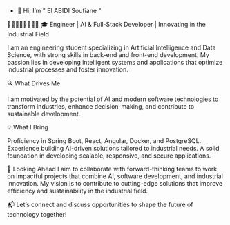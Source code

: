- 👋 Hi, I’m " El ABIDI Soufiane "
  
🛑🛑🛑🛑🛑🛑🛑🛑
🎓 Engineer | AI & Full-Stack Developer | Innovating in the Industrial Field

I am an engineering student specializing in Artificial Intelligence and Data Science,
with strong skills in back-end and front-end development. 
My passion lies in developing intelligent systems and applications that optimize
industrial processes and foster innovation.

🔍 What Drives Me

I am motivated by the potential of AI and modern software technologies to transform industries, 
enhance decision-making, and contribute to sustainable development.

💡 What I Bring

Proficiency in Spring Boot, React, Angular, Docker, and PostgreSQL.
Experience building AI-driven solutions tailored to industrial needs.
A solid foundation in developing scalable, responsive, and secure applications.

🌟 Looking Ahead
I aim to collaborate with forward-thinking teams to work on impactful projects that combine AI,
software development, and industrial innovation. 
My vision is to contribute to cutting-edge solutions that improve efficiency and sustainability in the industrial field.

📬 Let’s connect and discuss opportunities to shape the future of technology together!
